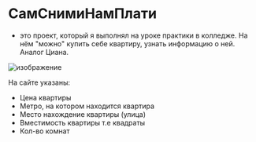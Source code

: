# СамСнимиНамПлати
- это проект, который я выполнял на уроке практики в колледже. На нём "можно" купить себе квартиру, узнать информацию о ней. Аналог Циана.<br>

![изображение](https://github.com/ZeusBlockTuber/samsnimi/assets/68651897/f9378933-6566-491b-a509-19a2721fc231)

На сайте указаны:
- Цена квартиры
- Метро, на котором находится квартира
- Место нахождение квартиры (улица)
- Вместимость квартиры т.е квадраты
- Кол-во комнат
